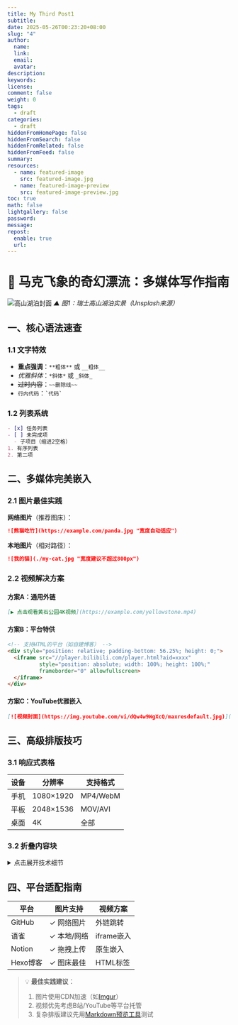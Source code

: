 ```yaml
---
title: My Third Post1
subtitle: 
date: 2025-05-26T00:23:20+08:00
slug: "4"
author:
  name: 
  link: 
  email: 
  avatar: 
description: 
keywords: 
license: 
comment: false
weight: 0
tags:
  - draft
categories:
  - draft
hiddenFromHomePage: false
hiddenFromSearch: false
hiddenFromRelated: false
hiddenFromFeed: false
summary: 
resources:
  - name: featured-image
    src: featured-image.jpg
  - name: featured-image-preview
    src: featured-image-preview.jpg
toc: true
math: false
lightgallery: false
password: 
message: 
repost:
  enable: true
  url:
---
```

# 🌄 马克飞象的奇幻漂流：多媒体写作指南

![高山湖泊封面](https://images.unsplash.com/photo-1506748686214-e9df14d4d9d0?ixlib=rb-1.2.1&auto=format&fit=crop&w=1350&q=80)
*▲ 图1：瑞士高山湖泊实景（Unsplash来源）*

## 一、核心语法速查

### 1.1 文字特效
- **重点强调**：`**粗体**` 或 `__粗体__`
- *优雅斜体*：`*斜体*` 或 `_斜体_`
- ~~过时内容~~：`~~删除线~~`
- `行内代码`：`` `代码` ``

### 1.2 列表系统
```markdown
- [x] 任务列表
- [ ] 未完成项
  - 子项目（缩进2空格）
1. 有序列表
2. 第二项
```

## 二、多媒体完美嵌入

### 2.1 图片最佳实践
**网络图片**（推荐图床）：
```markdown
![熊猫吃竹](https://example.com/panda.jpg "宽度自动适应")
```
**本地图片**（相对路径）：
```markdown
![我的猫](./my-cat.jpg "宽度建议不超过800px")
```

### 2.2 视频解决方案
#### 方案A：通用外链
```markdown
[▶️ 点击观看黄石公园4K视频](https://example.com/yellowstone.mp4)
```

#### 方案B：平台特供
```html
<!-- 支持HTML的平台（如自建博客） -->
<div style="position: relative; padding-bottom: 56.25%; height: 0;">
  <iframe src="//player.bilibili.com/player.html?aid=xxxx" 
          style="position: absolute; width: 100%; height: 100%;" 
          frameborder="0" allowfullscreen>
  </iframe>
</div>
```

#### 方案C：YouTube优雅嵌入
```markdown
[![视频封面](https://img.youtube.com/vi/dQw4w9WgXcQ/maxresdefault.jpg)](https://youtu.be/dQw4w9WgXcQ)
```

## 三、高级排版技巧

### 3.1 响应式表格
| 设备  | 分辨率       | 支持格式     |
| --- | --------- | -------- |
| 手机  | 1080×1920 | MP4/WebM |
| 平板  | 2048×1536 | MOV/AVI  |
| 桌面  | 4K        | 全部       |

### 3.2 折叠内容块
<details>
<summary>点击展开技术细节</summary>

```javascript
// 视频检测函数
function canPlayVideo(type) {
  const video = document.createElement('video')
  return !!video.canPlayType(`video/${type}`)
}
```
</details>

## 四、平台适配指南

| 平台     | 图片支持    | 视频方案     |
| ------ | ------- | -------- |
| GitHub | ✓ 网络图片  | 外链跳转     |
| 语雀     | ✓ 本地/网络 | iframe嵌入 |
| Notion | ✓ 拖拽上传  | 原生嵌入     |
| Hexo博客 | ✓ 图床最佳  | HTML标签   |

> 💡 **最佳实践建议**：
> 1. 图片使用CDN加速（如[Imgur](https://imgur.com/)）
> 2. 视频优先考虑B站/YouTube等平台托管
> 3. 复杂排版建议先用[Markdown预览工具](https://markdownlivepreview.com/)测试

<!--more-->
